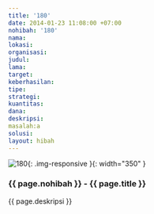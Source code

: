 ```yaml
---
title: '180'
date: 2014-01-23 11:08:00 +07:00
nohibah: '180'
nama:
lokasi:
organisasi:
judul:
lama:
target:
keberhasilan:
tipe:
strategi:
kuantitas:
dana:
deskripsi:
masalah:a
solusi:
layout: hibah
---
```


![180](/static/img/hibahcms/180.png){: .img-responsive }{: width="350" }

### {{ page.nohibah }} - {{ page.title }}

{{ page.deskripsi }}
